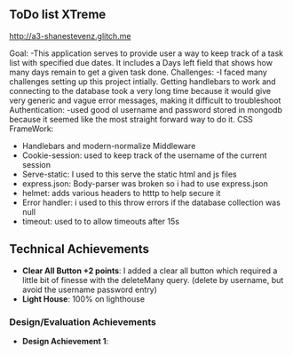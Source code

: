 
## ToDo list XTreme

 http://a3-shanestevenz.glitch.me

Goal:
  -This application serves to provide user a way to keep track of a task list with specified due dates. It includes a Days left field that shows how many days remain to get a given task done.
Challenges:
  -I faced many challenges setting up this project intially. Getting handlebars to work and connecting to the database took a very long time because it would give very generic and vague error messages, making it difficult to troubleshoot
Authentication:
  -used good ol username and password stored in mongodb because it seemed like the most straight forward way to do it.
CSS FrameWork:
  - Handlebars and modern-normalize
Middleware
  - Cookie-session: used to keep track of the username of the current session
  - Serve-static: I used to this serve the static html and js files
  - express.json: Body-parser was broken so i had to use express.json
  - helmet: adds various headers to htttp to help secure it
  - Error handler: i used to this throw errors if the database collection was null
  - timeout: used to to allow timeouts after 15s


## Technical Achievements
- **Clear All Button +2 points**: I added a clear all button which required a little bit of finesse with the deleteMany query. (delete by username, but avoid the username password entry)
- **Light House**: 100% on lighthouse

### Design/Evaluation Achievements
- **Design Achievement 1**: 
